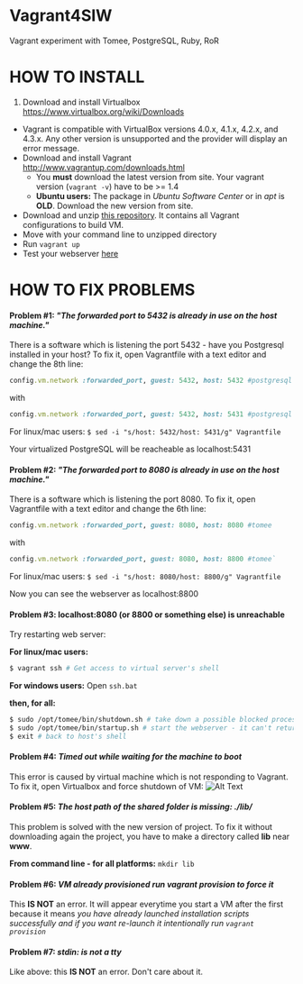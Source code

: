 Vagrant4SIW
===========

Vagrant experiment with Tomee, PostgreSQL, Ruby, RoR



HOW TO INSTALL
===========

1. Download and install Virtualbox https://www.virtualbox.org/wiki/Downloads
  * Vagrant is compatible with VirtualBox versions 4.0.x, 4.1.x, 4.2.x, and 4.3.x. Any other version is unsupported and the provider will display an error message.
* Download and install Vagrant http://www.vagrantup.com/downloads.html
  * You **must** download the latest version from site. Your vagrant version (`vagrant -v`) have to be >= 1.4
  * **Ubuntu users:** The package in *Ubuntu Software Center* or in *apt* is **OLD**. Download the new version from site.
* Download and unzip [this repository](https://github.com/Takeno/Vagrant4SIW/archive/master.zip). It contains all Vagrant configurations to build VM.
* Move with your command line to unzipped directory
* Run `vagrant up`
* Test your webserver [here](http://localhost:8080)



HOW TO FIX PROBLEMS
===========

#### Problem #1: *"The forwarded port to 5432 is already in use on the host machine."*

There is a software which is listening the port 5432 - have you Postgresql installed in your host? To fix it, open Vagrantfile with a text editor and change the 8th line:
```ruby
config.vm.network :forwarded_port, guest: 5432, host: 5432 #postgresql
```
with
```ruby
config.vm.network :forwarded_port, guest: 5432, host: 5431 #postgresql`
```
For linux/mac users: `$ sed -i "s/host: 5432/host: 5431/g" Vagrantfile`


Your virtualized PostgreSQL will be reacheable as localhost:5431



#### Problem #2: *"The forwarded port to 8080 is already in use on the host machine."*

There is a software which is listening the port 8080. To fix it, open Vagrantfile with a text editor and change the 6th line:
```ruby
config.vm.network :forwarded_port, guest: 8080, host: 8080 #tomee
```
with
```ruby
config.vm.network :forwarded_port, guest: 8080, host: 8800 #tomee`
```
For linux/mac users: `$ sed -i "s/host: 8080/host: 8800/g" Vagrantfile`


Now you can see the webserver as localhost:8800


#### Problem #3: localhost:8080 (or 8800 or something else) is unreachable

Try restarting web server:

**For linux/mac users:**
```sh
$ vagrant ssh # Get access to virtual server's shell
```
**For windows users:**
Open `ssh.bat`

**then, for all:**

```sh
$ sudo /opt/tomee/bin/shutdown.sh # take down a possible blocked process - it can return an error
$ sudo /opt/tomee/bin/startup.sh # start the webserver - it can't return errors
$ exit # back to host's shell
```

#### Problem #4: *Timed out while waiting for the machine to boot*

This error is caused by virtual machine which is not responding to Vagrant. To fix it, open Virtualbox and force shutdown of VM:
![Alt Text](http://i.imgur.com/RAX2st2.png)


#### Problem #5: *The host path of the shared folder is missing: ./lib/*

This problem is solved with the new version of project. To fix it without downloading again the project, you have to make a directory called **lib** near **www**.

**From command line - for all platforms:** `mkdir lib`

#### Problem #6: *VM already provisioned run vagrant provision to force it*

This **IS NOT** an error. It will appear everytime you start a VM after the first because it means *you have already launched installation scripts successfully and if you want re-launch it intentionally run `vagrant provision`*


#### Problem #7: *stdin: is not a tty*

Like above: this **IS NOT** an error. Don't care about it.